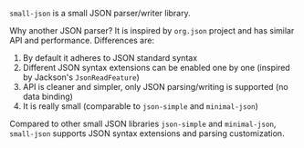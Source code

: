 `small-json` is a small JSON parser/writer library.

Why another JSON parser?
It is inspired by `org.json` project and has similar API and performance. Differences are:

1. By default it adheres to JSON standard syntax
2. Different JSON syntax extensions can be enabled one by one (inspired by Jackson's `JsonReadFeature`) 
3. API is cleaner and simpler, only JSON parsing/writing is supported (no data binding)
4. It is really small (comparable to `json-simple` and `minimal-json`)

Compared to other small JSON libraries `json-simple` and `minimal-json`, `small-json` supports JSON syntax extensions and parsing customization.
